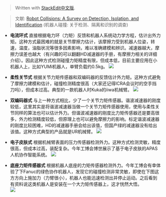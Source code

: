 


> Written with [StackEdit中文版](https://stackedit.cn/).

> 文献: [Robot Collisions: A Survey on Detection, Isolation, and Identification](https://ieeexplore.ieee.org/document/8059840) (机器人碰撞: 关于检测、隔离和识别的调查)

-   **电流环式**
直接根据电力环（力矩）反馈和机器人系统动力学方程，估计出外力矩。这种方式最困难的就是关节摩擦力估计，该摩擦力受到机器人位姿，转速，温度，油脂状况等很多因素影响，难以准确建模和辨识。减速器越大，摩擦力误差也越大（有兴趣的可以翻翻HD减速器的手册，有摩擦力相关的详细介绍）。因此这种方式检测碰撞力矩精度有限，但成本低，目前主要应用在小机器人上，比如YUMi机器人，单臂负载约0.5kg。
![](https://pic2.zhimg.com/80/v2-6aa09122b5fc54f81f3a63b320903725_720w.jpg)

-   **柔性关节式**
根据关节力矩传感器和双编码器的反馈估计外力矩。这种方式避免了摩擦力建模和估计，碰撞检测精度很高（大家还记得ICRA会议时的空手挡刀吗），但成本过高。典型的一款机器人时Kuka的iiwa机械臂。
![](https://pic4.zhimg.com/80/v2-65f0bb5948886bd2a3e9bbcb271ed107_720w.jpg)

-  **双编码器式**
与上一种方式相比，少了一个关节力矩传感器。谐波减速器的刚度较低，这里其实是将谐波减速器当做一个关节力矩传感器使用，使用与柔性关节同样的算法也可以估计外力。但谐波减速器的刚度比力矩传感器还是要高很多，外力检测精度较低，但原理上也可以避免摩擦力的影响。标定谐波减速器的刚度比较困难，HD的减速器手册会给出该值，但国产绿的减速器没有给出该值。这种方式典型的产品就是UR机械臂。
![](https://pic4.zhimg.com/80/v2-55cb2769543f3b53daf8a64b491504af_720w.jpg)

-   **电子皮肤式**
根据机械臂表面的压力传感器检测外力。这种方式检测灵敏，精度很高，但成本过高，装配复杂。今年工博会博世展示了基于电子皮肤的APAS人机协作智能系统。
![](https://pic2.zhimg.com/80/v2-00d7fa23fdd551772dd762b0c0ce9dfd_720w.jpg)

-   **底座力矩传感器式**
根据机器人底座的力矩传感器检测外力。今年工博会有幸体验了下Fanuc的绿色协作机器人，发现它的碰撞检测非常灵敏，即使在下图这方方向上施加力（力臂很小），机器人也能迅速检测出并停止运动。之后看到有资料说这类机器人是安装在一个大力矩传感器上，这才恍然大悟。  
![](https://pic4.zhimg.com/80/v2-2bb87f10e452f897279537e15e186c9f_720w.jpg)



<!--stackedit_data:
eyJoaXN0b3J5IjpbLTE1MDY5NDE4MDBdfQ==
-->